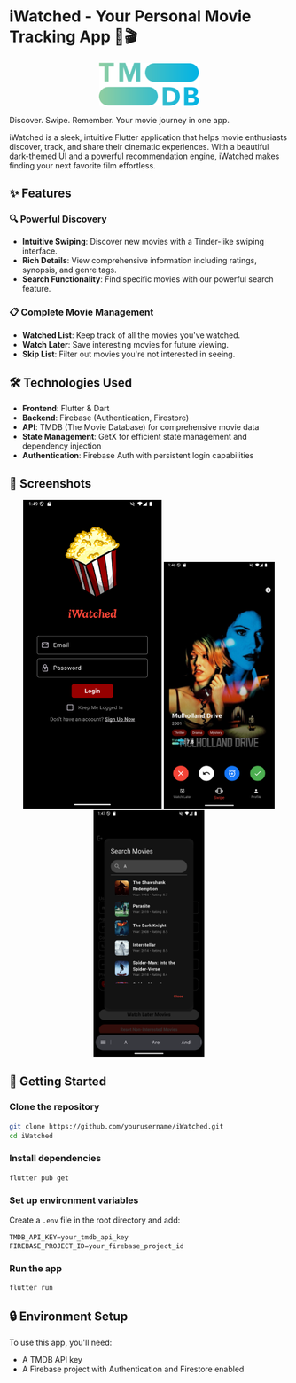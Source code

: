 # iWatched - Your Personal Movie Tracking App 🍿🎬

<p align="center">
  <img src="images/tmdbLogo.png" alt="TMDB Logo" width="180" />
</p>

Discover. Swipe. Remember. Your movie journey in one app.

iWatched is a sleek, intuitive Flutter application that helps movie enthusiasts discover, track, and share their cinematic experiences. With a beautiful dark-themed UI and a powerful recommendation engine, iWatched makes finding your next favorite film effortless.

## ✨ Features

### 🔍 Powerful Discovery
- **Intuitive Swiping**: Discover new movies with a Tinder-like swiping interface.
- **Rich Details**: View comprehensive information including ratings, synopsis, and genre tags.
- **Search Functionality**: Find specific movies with our powerful search feature.

### 📋 Complete Movie Management
- **Watched List**: Keep track of all the movies you've watched.
- **Watch Later**: Save interesting movies for future viewing.
- **Skip List**: Filter out movies you're not interested in seeing.

## 🛠️ Technologies Used
- **Frontend**: Flutter & Dart
- **Backend**: Firebase (Authentication, Firestore)
- **API**: TMDB (The Movie Database) for comprehensive movie data
- **State Management**: GetX for efficient state management and dependency injection
- **Authentication**: Firebase Auth with persistent login capabilities

## 📱 Screenshots
<p align="center">
  <img src="assets/screenshots/login_screen.png" alt="Login Screen" width="250" />
  <img src="assets/screenshots/swipe_page.png" alt="Movie Discovery" width="200" />
  <img src="assets/screenshots/SearchMovie.png" alt="Profile Screen" width="200" />
</p>

## 🚀 Getting Started

### Clone the repository
```sh
git clone https://github.com/yourusername/iWatched.git
cd iWatched
```

### Install dependencies
```sh
flutter pub get
```

### Set up environment variables
Create a `.env` file in the root directory and add:
```env
TMDB_API_KEY=your_tmdb_api_key
FIREBASE_PROJECT_ID=your_firebase_project_id
```

### Run the app
```sh
flutter run
```

## 🔒 Environment Setup
To use this app, you'll need:
- A TMDB API key
- A Firebase project with Authentication and Firestore enabled



